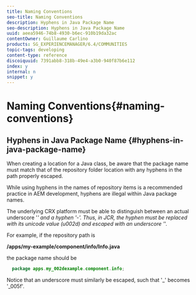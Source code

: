 ```yaml
---
title: Naming Conventions
seo-title: Naming Conventions
description: Hyphens in Java Package Name
seo-description: Hyphens in Java Package Name
uuid: aeea5946-74b8-4930-b6ec-910b19da32ac
contentOwner: Guillaume Carlino
products: SG_EXPERIENCEMANAGER/6.4/COMMUNITIES
topic-tags: developing
content-type: reference
discoiquuid: 7391abb8-318b-49e4-a3b0-940f87b6e112
index: y
internal: n
snippet: y
---
```


# Naming Conventions{#naming-conventions}

## Hyphens in Java Package Name {#hyphens-in-java-package-name}

When creating a location for a Java class, be aware that the package name must match that of the repository folder location with any hyphens in the path properly escaped.

While using hyphens in the names of repository items is a recommended practice in AEM development, hyphens are illegal within Java package names.

The underlying CRX platform must be able to distinguish between an actual underscore '_' and a hyphen '-'. Thus, in JCR, the hyphen must be replaced with its unicode value (u002d) and escaped with an underscore '_'.

For example, if the repository path is

**/apps/my-example/component/info/Info.java**

the package name should be

```java
  package apps.my_002dexample.component.info;
```

Notice that an underscore must similarly be escaped, such that '_' becomes '_005f'.
